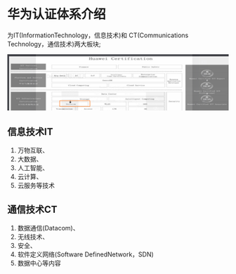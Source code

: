 # 华为认证体系介绍

为IT(InformationTechnology，信息技术)和 CT(Communications Technology，通信技术)两大板块;

![image-20240421150948926](01华为认证体系介绍.assets/image-20240421150948926.png)

## 信息技术IT

1. 万物互联、
2. 大数据、
3. 人工智能、
4. 云计算、
5. 云服务等技术

## 通信技术CT

1. 数据通信(Datacom)、
2. 无线技术、
3. 安全、
4. 软件定义网络(Software DefinedNetwork，SDN)
5. 数据中心等内容

